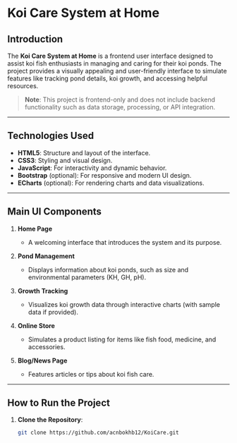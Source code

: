 # **Koi Care System at Home**

## **Introduction**  
The **Koi Care System at Home** is a frontend user interface designed to assist koi fish enthusiasts in managing and caring for their koi ponds. The project provides a visually appealing and user-friendly interface to simulate features like tracking pond details, koi growth, and accessing helpful resources.

> **Note**: This project is frontend-only and does not include backend functionality such as data storage, processing, or API integration.

---

## **Technologies Used**  
- **HTML5**: Structure and layout of the interface.  
- **CSS3**: Styling and visual design.  
- **JavaScript**: For interactivity and dynamic behavior.  
- **Bootstrap** (optional): For responsive and modern UI design.  
- **ECharts** (optional): For rendering charts and data visualizations.  

---

## **Main UI Components**  
1. **Home Page**  
   - A welcoming interface that introduces the system and its purpose.  

2. **Pond Management**  
   - Displays information about koi ponds, such as size and environmental parameters (KH, GH, pH).

3. **Growth Tracking**  
   - Visualizes koi growth data through interactive charts (with sample data if provided).  

4. **Online Store**  
   - Simulates a product listing for items like fish food, medicine, and accessories.

5. **Blog/News Page**  
   - Features articles or tips about koi fish care.

---

## **How to Run the Project**  
1. **Clone the Repository**:  
   ```bash
   git clone https://github.com/acnbokhb12/KoiCare.git

